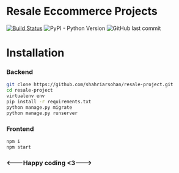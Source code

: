 # Resale Eccommerce Projects

[![Build Status](https://travis-ci.com/shahriarsohan/resale-project.svg?branch=master)](https://travis-ci.com/shahriarsohan/resale-project)
![PyPI - Python Version](https://img.shields.io/pypi/pyversions/Django)
![GitHub last commit](https://img.shields.io/github/last-commit/shahriarsohan/resale-project)

# Installation

### Backend

```sh
git clone https://github.com/shahriarsohan/resale-project.git
cd resale-project
virtualenv env
pip install -r requirements.txt
python manage.py migrate
python manage.py runserver
```

### Frontend

```sh
npm i
npm start
```

### <---Happy coding <3--->
